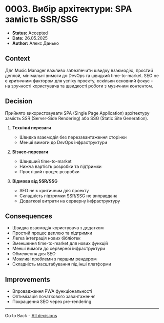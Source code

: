 # 0003. Вибір архітектури: SPA замість SSR/SSG

- **Status:** Accepted
- **Date:** 26.05.2025
- **Author:** Алекс Данько

## Context

Для Music Manager важливо забезпечити швидку взаємодію, простий деплой, мінімальні вимоги до DevOps та швидкий time-to-market. SEO не є критичним фактором для успіху проекту, оскільки основний фокус - на зручності користувача та швидкості роботи з музичним контентом.

## Decision

Прийнято використовувати SPA (Single Page Application) архітектуру замість SSR (Server-Side Rendering) або SSG (Static Site Generation).

1. **Технічні переваги**
   - Швидка взаємодія без перезавантаження сторінки
   - Менші вимоги до DevOps інфраструктури

2. **Бізнес-переваги**
   - Швидший time-to-market
   - Нижча вартість розробки та підтримки
   - Простіший процес розробки

3. **Відмова від SSR/SSG**
   - SEO не є критичним для проекту
   - Складність підтримки SSR/SSG не виправдана
   - Додаткові витрати на серверну інфраструктуру

## Consequences
- Швидка взаємодія користувача з додатком
- Простий процес деплою та підтримки
- Легка інтеграція нових бібліотек
- Зменшення time-to-market для нових функцій
- Менші вимоги до серверної інфраструктури
- Обмеження для SEO
- Можливі проблеми з першим рендером
- Складність масштабування під інші платформи

## Improvements
- Впровадження PWA функціональності
- Оптимізація початкового завантаження
- Покращення SEO через pre-rendering

---
Go to Back - [All decisions](../README.md)